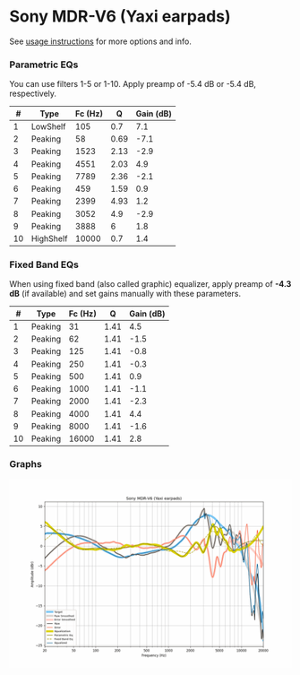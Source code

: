 # Sony MDR-V6 (Yaxi earpads)
See [usage instructions](https://github.com/jaakkopasanen/AutoEq#usage) for more options and info.

### Parametric EQs
You can use filters 1-5 or 1-10. Apply preamp of -5.4 dB or -5.4 dB, respectively.

|   # | Type      |   Fc (Hz) |    Q |   Gain (dB) |
|-----|-----------|-----------|------|-------------|
|   1 | LowShelf  |       105 | 0.7  |         7.1 |
|   2 | Peaking   |        58 | 0.69 |        -7.1 |
|   3 | Peaking   |      1523 | 2.13 |        -2.9 |
|   4 | Peaking   |      4551 | 2.03 |         4.9 |
|   5 | Peaking   |      7789 | 2.36 |        -2.1 |
|   6 | Peaking   |       459 | 1.59 |         0.9 |
|   7 | Peaking   |      2399 | 4.93 |         1.2 |
|   8 | Peaking   |      3052 | 4.9  |        -2.9 |
|   9 | Peaking   |      3888 | 6    |         1.8 |
|  10 | HighShelf |     10000 | 0.7  |         1.4 |

### Fixed Band EQs
When using fixed band (also called graphic) equalizer, apply preamp of **-4.3 dB** (if available) and set gains manually with these parameters.

|   # | Type    |   Fc (Hz) |    Q |   Gain (dB) |
|-----|---------|-----------|------|-------------|
|   1 | Peaking |        31 | 1.41 |         4.5 |
|   2 | Peaking |        62 | 1.41 |        -1.5 |
|   3 | Peaking |       125 | 1.41 |        -0.8 |
|   4 | Peaking |       250 | 1.41 |        -0.3 |
|   5 | Peaking |       500 | 1.41 |         0.9 |
|   6 | Peaking |      1000 | 1.41 |        -1.1 |
|   7 | Peaking |      2000 | 1.41 |        -2.3 |
|   8 | Peaking |      4000 | 1.41 |         4.4 |
|   9 | Peaking |      8000 | 1.41 |        -1.6 |
|  10 | Peaking |     16000 | 1.41 |         2.8 |

### Graphs
![](./Sony%20MDR-V6%20(Yaxi%20earpads).png)
